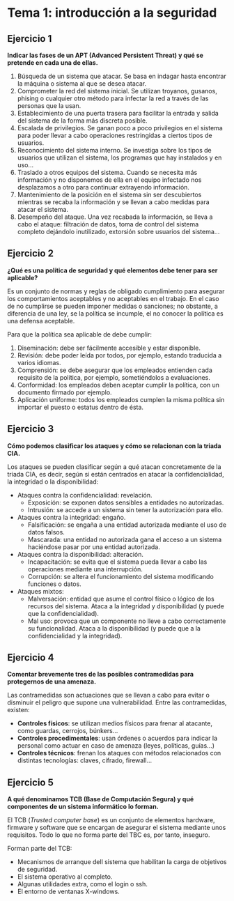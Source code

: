 # Tema 1: introducción a la seguridad

## Ejercicio 1
**Indicar las fases de un APT (Advanced Persistent Threat) y qué se pretende en
cada una de ellas.**

1. Búsqueda de un sistema que atacar. Se basa en indagar hasta encontrar la máquina
o sistema al que se desea atacar.
2. Comprometer la red del sistema inicial. Se utilizan troyanos, gusanos, phising
o cualquier otro método para infectar la red a través de las personas que la usan.
3. Establecimiento de una puerta trasera para facilitar la entrada y salida del
sistema de la forma más discreta posible.
4. Escalada de privilegios. Se ganan poco a poco privilegios en el sistema para
poder llevar a cabo operaciones restringidas a ciertos tipos de usuarios.
5. Reconocimiento del sistema interno. Se investiga sobre los tipos de usuarios
que utilizan el sistema, los programas que hay instalados y en uso...
6. Traslado a otros equipos del sistema. Cuando se necesita más información y no
disponemos de ella en el equipo infectado nos desplazamos a otro para continuar
extrayendo información.
7. Mantenimiento de la posición en el sistema sin ser descubiertos mientras se
recaba la información y se llevan a cabo medidas para atacar el sistema.
8. Desempeño del ataque. Una vez recabada la información, se lleva a cabo el ataque:
filtración de datos, toma de control del sistema completo dejándolo inutilizado,
extorsión sobre usuarios del sistema...

## Ejercicio 2
**¿Qué es una política de seguridad y qué elementos debe tener para ser aplicable?**

Es un conjunto de normas y reglas de obligado cumplimiento para asegurar los
comportamientos aceptables y no aceptables en el trabajo. En el caso de no cumplirse
se pueden imponer medidas o sanciones; no obstante, a diferencia de una ley, se
la política se incumple, el no conocer la política es una defensa aceptable.

Para que la política sea aplicable de debe cumplir:
1. Diseminación: debe ser fácilmente accesible y estar disponible.
2. Revisión: debe poder leída por todos, por ejemplo, estando traducida a
varios idiomas.
3. Comprensión: se debe asegurar que los empleados entienden cada requisito de la
política, por ejemplo, sometiéndolos a evaluaciones.
4. Conformidad: los empleados deben aceptar cumplir la política, con un documento
firmado por ejemplo.
5. Aplicación uniforme: todos los empleados cumplen la misma política sin importar
el puesto o estatus dentro de ésta.

## Ejercicio 3
**Cómo podemos clasificar los ataques y cómo se relacionan con la triada CIA.**

Los ataques se pueden clasificar según a qué atacan concretamente de la triada
CIA, es decir, según si están centrados en atacar la confidencialidad, la
integridad o la disponibilidad:

* Ataques contra la confidencialidad: revelación.
    * Exposición: se exponen datos sensibles a entidades no autorizadas.
    * Intrusión: se accede a un sistema sin tener la autorización para ello.
* Ataques contra la integridad: engaño.
    * Falsificación: se engaña a una entidad autorizada mediante el uso de datos
    falsos.
    * Mascarada: una entidad no autorizada gana el acceso a un sistema haciéndose
    pasar por una entidad autorizada.
* Ataques contra la disponibilidad: alteración.
    * Incapacitación: se evita que el sistema pueda llevar a cabo las operaciones
    mediante una interrupción.
    * Corrupción: se altera el funcionamiento del sistema modificando funciones
    o datos.
* Ataques mixtos:
    * Malversación: entidad que asume el control físico o lógico de los recursos
    del sistema. Ataca a la integridad y disponibilidad (y puede que la confidencialidad).
    * Mal uso: provoca que un componente no lleve a cabo correctamente su funcionalidad.
    Ataca a la disponibilidad (y puede que a la confidencialidad y la integridad).

## Ejercicio 4
**Comentar brevemente tres de las posibles contramedidas para protegernos de una
amenaza.**

Las contramedidas son actuaciones que se llevan a cabo para evitar o disminuir el
peligro que supone una vulnerabilidad. Entre las contramedidas, existen:

* **Controles físicos**: se utilizan medios físicos para frenar al atacante, como
guardas, cerrojos, búnkers...
* **Controles procedimentales**: usan órdenes o acuerdos para indicar la personal
como actuar en caso de amenaza (leyes, políticas, guías...)
* **Controles técnicos**: frenan los ataques con métodos relacionados con distintas
tecnologías: claves, cifrado, firewall...

## Ejercicio 5
**A qué denominamos TCB (Base de Computación Segura) y qué componentes de un
sistema informático lo forman.**

El TCB (*Trusted computer base*) es un conjunto de elementos hardware, firmware y
software que se encargan de asegurar el sistema mediante unos requisitos. Todo lo
que no forma parte del TBC es, por tanto, inseguro.

Forman parte del TCB:
* Mecanismos de arranque dell sistema que habilitan la carga de objetivos de seguridad.
* El sistema operativo al completo.
* Algunas utilidades extra, como el login o ssh.
* El entorno de ventanas X-windows.
